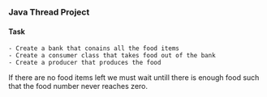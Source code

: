 ### Java Thread Project

#### Task
    - Create a bank that conains all the food items
    - Create a consumer class that takes food out of the bank
    - Create a producer that produces the food
If there are no food items left we must wait untill there is enough food such that
the food number never reaches zero.